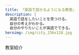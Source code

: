 ```yaml
---
title: 「英語で話せるようになる教室」
description: |
  英語で話をしたいことを見つける。
  自分の考えがわかる。
  自分のやりたいことが英語でできる。
heroimg: /img/city_256x128.jpg
---
```


<!--

教室の紹介文章を記述してください

写真なども貼り付けると良いでしょう。

-->

教室紹介
